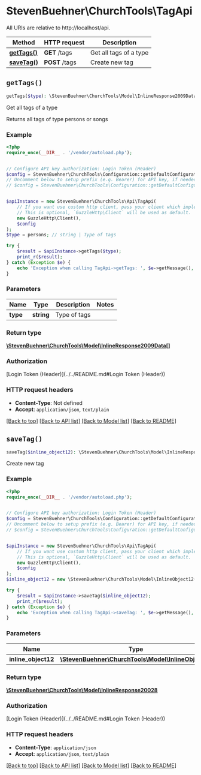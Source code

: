 # StevenBuehner\ChurchTools\TagApi

All URIs are relative to http://localhost/api.

Method | HTTP request | Description
------------- | ------------- | -------------
[**getTags()**](TagApi.md#getTags) | **GET** /tags | Get all tags of a type
[**saveTag()**](TagApi.md#saveTag) | **POST** /tags | Create new tag


## `getTags()`

```php
getTags($type): \StevenBuehner\ChurchTools\Model\InlineResponse2009Data[]
```

Get all tags of a type

Returns all tags of type persons or songs

### Example

```php
<?php
require_once(__DIR__ . '/vendor/autoload.php');


// Configure API key authorization: Login Token (Header)
$config = StevenBuehner\ChurchTools\Configuration::getDefaultConfiguration()->setApiKey('Authorization', 'YOUR_API_KEY');
// Uncomment below to setup prefix (e.g. Bearer) for API key, if needed
// $config = StevenBuehner\ChurchTools\Configuration::getDefaultConfiguration()->setApiKeyPrefix('Authorization', 'Bearer');


$apiInstance = new StevenBuehner\ChurchTools\Api\TagApi(
    // If you want use custom http client, pass your client which implements `GuzzleHttp\ClientInterface`.
    // This is optional, `GuzzleHttp\Client` will be used as default.
    new GuzzleHttp\Client(),
    $config
);
$type = persons; // string | Type of tags

try {
    $result = $apiInstance->getTags($type);
    print_r($result);
} catch (Exception $e) {
    echo 'Exception when calling TagApi->getTags: ', $e->getMessage(), PHP_EOL;
}
```

### Parameters

Name | Type | Description  | Notes
------------- | ------------- | ------------- | -------------
 **type** | **string**| Type of tags |

### Return type

[**\StevenBuehner\ChurchTools\Model\InlineResponse2009Data[]**](../Model/InlineResponse2009Data.md)

### Authorization

[Login Token (Header)](../../README.md#Login Token (Header))

### HTTP request headers

- **Content-Type**: Not defined
- **Accept**: `application/json`, `text/plain`

[[Back to top]](#) [[Back to API list]](../../README.md#endpoints)
[[Back to Model list]](../../README.md#models)
[[Back to README]](../../README.md)

## `saveTag()`

```php
saveTag($inline_object12): \StevenBuehner\ChurchTools\Model\InlineResponse20028
```

Create new tag

### Example

```php
<?php
require_once(__DIR__ . '/vendor/autoload.php');


// Configure API key authorization: Login Token (Header)
$config = StevenBuehner\ChurchTools\Configuration::getDefaultConfiguration()->setApiKey('Authorization', 'YOUR_API_KEY');
// Uncomment below to setup prefix (e.g. Bearer) for API key, if needed
// $config = StevenBuehner\ChurchTools\Configuration::getDefaultConfiguration()->setApiKeyPrefix('Authorization', 'Bearer');


$apiInstance = new StevenBuehner\ChurchTools\Api\TagApi(
    // If you want use custom http client, pass your client which implements `GuzzleHttp\ClientInterface`.
    // This is optional, `GuzzleHttp\Client` will be used as default.
    new GuzzleHttp\Client(),
    $config
);
$inline_object12 = new \StevenBuehner\ChurchTools\Model\InlineObject12(); // \StevenBuehner\ChurchTools\Model\InlineObject12

try {
    $result = $apiInstance->saveTag($inline_object12);
    print_r($result);
} catch (Exception $e) {
    echo 'Exception when calling TagApi->saveTag: ', $e->getMessage(), PHP_EOL;
}
```

### Parameters

Name | Type | Description  | Notes
------------- | ------------- | ------------- | -------------
 **inline_object12** | [**\StevenBuehner\ChurchTools\Model\InlineObject12**](../Model/InlineObject12.md)|  |

### Return type

[**\StevenBuehner\ChurchTools\Model\InlineResponse20028**](../Model/InlineResponse20028.md)

### Authorization

[Login Token (Header)](../../README.md#Login Token (Header))

### HTTP request headers

- **Content-Type**: `application/json`
- **Accept**: `application/json`, `text/plain`

[[Back to top]](#) [[Back to API list]](../../README.md#endpoints)
[[Back to Model list]](../../README.md#models)
[[Back to README]](../../README.md)
